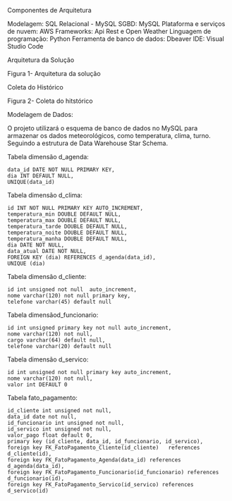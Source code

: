 Componentes de Arquitetura

Modelagem: SQL Relacional - MySQL 
SGBD: MySQL
Plataforma e serviços de nuvem: AWS 
Frameworks: Api Rest e Open Weather 
Linguagem de programação: Python 
Ferramenta de banco de dados: Dbeaver 
IDE: Visual Studio Code

Arquitetura da Solução


Figura 1- Arquitetura da solução
 
Coleta do Histórico




Figura 2- Coleta do hitstórico






Modelagem de Dados:

O projeto utilizará o esquema de banco de dados no MySQL para armazenar os dados meteorológicos, como temperatura, clima, turno. Seguindo a estrutura de Data Warehouse Star Schema.
 
Tabela dimensão d_agenda:

    data_id DATE NOT NULL PRIMARY KEY,
    dia INT DEFAULT NULL,
    UNIQUE(data_id) 


Tabela dimensão  d_clima: 

    id INT NOT NULL PRIMARY KEY AUTO_INCREMENT,
    temperatura_min DOUBLE DEFAULT NULL,
    temperatura_max DOUBLE DEFAULT NULL,
    temperatura_tarde DOUBLE DEFAULT NULL,
    temperatura_noite DOUBLE DEFAULT NULL,
    temperatura_manha DOUBLE DEFAULT NULL,
    dia DATE NOT NULL,
    data_atual DATE NOT NULL,
    FOREIGN KEY (dia) REFERENCES d_agenda(data_id),
    UNIQUE (dia)



 Tabela dimensão d_cliente: 

    id int unsigned not null  auto_increment,
    nome varchar(120) not null primary key,
    telefone varchar(45) default null


Tabela dimensãod_funcionario: 

    id int unsigned primary key not null auto_increment,
    nome varchar(120) not null,
    cargo varchar(64) default null,
    telefone varchar(20) default null



Tabela dimensão d_servico: 

    id int unsigned not null primary key auto_increment,
    nome varchar(120) not null,
    valor int DEFAULT 0


Tabela fato_pagamento:

    id_cliente int unsigned not null,
    data_id date not null,
    id_funcionario int unsigned not null,
    id_servico int unsigned not null,
    valor_pago float default 0,
    primary key (id_cliente, data_id, id_funcionario, id_servico),
    foreign key FK_FatoPagamento_Cliente(id_cliente)   references d_cliente(id),
    foreign key FK_FatoPagamento_Agenda(data_id) references d_agenda(data_id),
    foreign key FK_FatoPagamento_Funcionario(id_funcionario) references d_funcionario(id),
    foreign key FK_FatoPagamento_Servico(id_servico) references d_servico(id)
